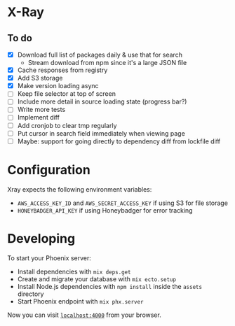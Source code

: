# X-Ray

## To do
- [x] Download full list of packages daily & use that for search
  - Stream download from npm since it's a large JSON file
- [x] Cache responses from registry
- [x] Add S3 storage
- [x] Make version loading async
- [ ] Keep file selector at top of screen
- [ ] Include more detail in source loading state (progress bar?)
- [ ] Write more tests
- [ ] Implement diff
- [ ] Add cronjob to clear tmp regularly
- [ ] Put cursor in search field immediately when viewing page
- [ ] Maybe: support for going directly to dependency diff from lockfile diff

# Configuration

Xray expects the following environment variables:

- `AWS_ACCESS_KEY_ID` and `AWS_SECRET_ACCESS_KEY` if using S3 for file storage
- `HONEYBADGER_API_KEY` if using Honeybadger for error tracking

# Developing

To start your Phoenix server:

  * Install dependencies with `mix deps.get`
  * Create and migrate your database with `mix ecto.setup`
  * Install Node.js dependencies with `npm install` inside the `assets` directory
  * Start Phoenix endpoint with `mix phx.server`

Now you can visit [`localhost:4000`](http://localhost:4000) from your browser.